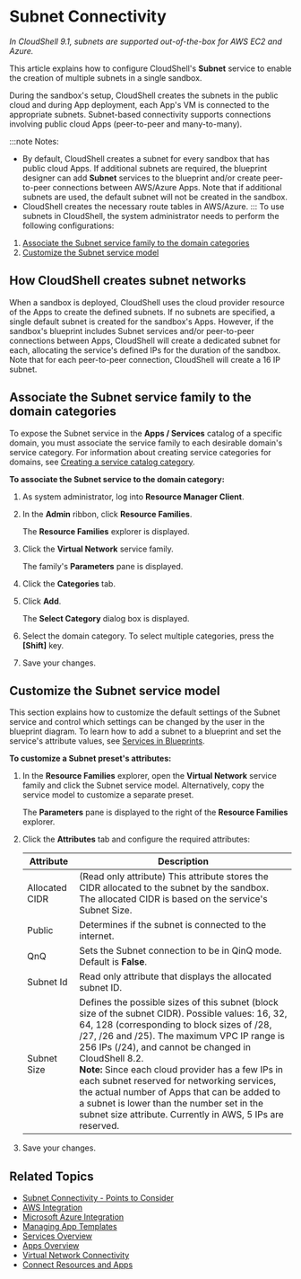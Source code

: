 # Subnet Connectivity

*In CloudShell 9.1, subnets are supported out-of-the-box for AWS EC2 and Azure.*

This article explains how to configure CloudShell's **Subnet** service to enable the creation of multiple subnets in a single sandbox.

During the sandbox's setup, CloudShell creates the subnets in the public cloud and during App deployment, each App's VM is connected to the appropriate subnets. Subnet-based connectivity supports connections involving public cloud Apps (peer-to-peer and many-to-many).

:::note Notes:
- By default, CloudShell creates a subnet for every sandbox that has public cloud Apps. If additional subnets are required, the blueprint designer can add **Subnet** services to the blueprint and/or create peer-to-peer connections between AWS/Azure Apps. Note that if additional subnets are used, the default subnet will not be created in the sandbox.
- CloudShell creates the necessary route tables in AWS/Azure.
:::
To use subnets in CloudShell, the system administrator needs to perform the following configurations:

1. [Associate the Subnet service family to the domain categories](https://help.quali.com/Online%20Help/0.0/Portal/Content/Admn/Cnct-Ctrl-Subnets.htm?tocpath=CloudShell%20Administration%7CSetting%20Up%20CloudShell%7CInventory%20Operations%7CConnectivity%20Control%7CSubnet%20Connectivity%7C_____0#Associat)
2. [Customize the Subnet service model](https://help.quali.com/Online%20Help/0.0/Portal/Content/Admn/Cnct-Ctrl-Subnets.htm?tocpath=CloudShell%20Administration%7CSetting%20Up%20CloudShell%7CInventory%20Operations%7CConnectivity%20Control%7CSubnet%20Connectivity%7C_____0#Configur)

## How CloudShell creates subnet networks

When a sandbox is deployed, CloudShell uses the cloud provider resource of the Apps to create the defined subnets. If no subnets are specified, a single default subnet is created for the sandbox's Apps. However, if the sandbox's blueprint includes Subnet services and/or peer-to-peer connections between Apps, CloudShell will create a dedicated subnet for each, allocating the service's defined IPs for the duration of the sandbox. Note that for each peer-to-peer connection, CloudShell will create a 16 IP subnet.

## Associate the Subnet service family to the domain categories

To expose the Subnet service in the **Apps / Services** catalog of a specific domain, you must associate the service family to each desirable domain's service category. For information about creating service categories for domains, see [Creating a service catalog category](https://help.quali.com/Online%20Help/0.0/Portal/Content/Admn/Add-n-Cnfgr-Srvc.htm#Managing).

**To associate the Subnet service to the domain category:**

1. As system administrator, log into **Resource Manager Client**.
2. In the **Admin** ribbon, click **Resource Families**.
    
    The **Resource Families** explorer is displayed.
    
3. Click the **Virtual Network** service family.
    
    The family's **Parameters** pane is displayed.
    
4. Click the **Categories** tab.
5. Click **Add**.
    
    The **Select Category** dialog box is displayed.
    
6. Select the domain category. To select multiple categories, press the **\[Shift\]** key.
7. Save your changes.

## Customize the Subnet service model

This section explains how to customize the default settings of the Subnet service and control which settings can be changed by the user in the blueprint diagram. To learn how to add a subnet to a blueprint and set the service's attribute values, see [Services in Blueprints](https://help.quali.com/Online%20Help/0.0/Portal/Content/CSP/LAB-MNG/Blprnt-Use-Srvc.htm).

**To customize a Subnet preset's attributes:**

1. In the **Resource Families** explorer, open the **Virtual Network** service family and click the Subnet service model. Alternatively, copy the service model to customize a separate preset.
    
    The **Parameters** pane is displayed to the right of the **Resource Families** explorer.
    
2. Click the **Attributes** tab and configure the required attributes:
    
    | Attribute | Description |
    | --- | --- |
    | Allocated CIDR | (Read only attribute) This attribute stores the CIDR allocated to the subnet by the sandbox. The allocated CIDR is based on the service's Subnet Size. |
    | Public | Determines if the subnet is connected to the internet. |
    | QnQ | Sets the Subnet connection to be in QinQ mode. Default is **False**. |
    | Subnet Id | Read only attribute that displays the allocated subnet ID. |
    | Subnet Size | Defines the possible sizes of this subnet (block size of the subnet CIDR). Possible values: 16, 32, 64, 128 (corresponding to block sizes of /28, /27, /26 and /25). The maximum VPC IP range is 256 IPs (/24), and cannot be changed in CloudShell 8.2.<br/>**Note:** Since each cloud provider has a few IPs in each subnet reserved for networking services, the actual number of Apps that can be added to a subnet is lower than the number set in the subnet size attribute. Currently in AWS, 5 IPs are reserved. |
    
3. Save your changes.

## Related Topics

- [Subnet Connectivity - Points to Consider](https://help.quali.com/Online%20Help/0.0/Portal/Content/Admn/Cnct-Ctrl-Subnets-Cnsdr.htm)
- [AWS Integration](https://help.quali.com/Online%20Help/0.0/Portal/Content/Admn/VPC-Ovrv.htm)
- [Microsoft Azure Integration](https://help.quali.com/Online%20Help/0.0/Portal/Content/Admn/Azure-VNET-Ovrv.htm)
- [Managing App Templates](https://help.quali.com/Online%20Help/0.0/Portal/Content/CSP/MNG/Mng-Apps.htm)
- [Services Overview](https://help.quali.com/Online%20Help/0.0/Portal/Content/CSP/LAB-MNG/Features/Services.htm)
- [Apps Overview](https://help.quali.com/Online%20Help/0.0/Portal/Content/CSP/LAB-MNG/Features/Apps.htm)
- [Virtual Network Connectivity](https://help.quali.com/Online%20Help/0.0/Portal/Content/CSP/LAB-MNG/App-Cnct/Vir-Ntwrk-Cnct-Cntnr.htm)
- [Connect Resources and Apps](https://help.quali.com/Online%20Help/0.0/Portal/Content/CSP/LAB-MNG/Sndbx-Rsrc-Cnct.htm)